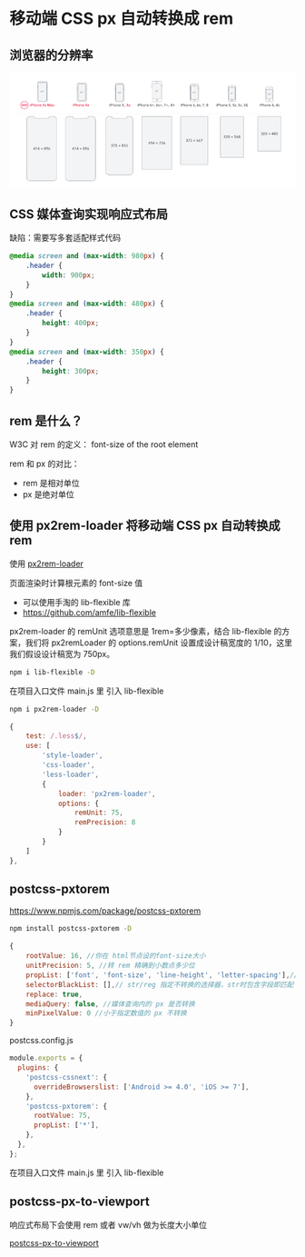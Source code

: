 # 移动端 CSS px 自动转换成 rem

## 浏览器的分辨率

![dpr_232709.png](../img/dpr_232709.png)

## CSS 媒体查询实现响应式布局

缺陷：需要写多套适配样式代码

```css
@media screen and (max-width: 980px) {
    .header {
        width: 900px;
    }
}
@media screen and (max-width: 480px) {
    .header {
        height: 400px;
    }
}
@media screen and (max-width: 350px) {
    .header {
        height: 300px;
    }
}
```

## rem 是什么？

W3C 对 rem 的定义： font-size of the root element

rem 和 px 的对比：

- rem 是相对单位
- px 是绝对单位

## 使用 px2rem-loader 将移动端 CSS px 自动转换成 rem

使用 [px2rem-loader](https://www.npmjs.com/package/px2rem-loader)

页面渲染时计算根元素的 font-size 值

- 可以使用手淘的 lib-flexible 库
- https://github.com/amfe/lib-flexible

px2rem-loader 的 remUnit 选项意思是 1rem=多少像素，结合 lib-flexible 的方案，我们将 px2remLoader 的 options.remUnit 设置成设计稿宽度的 1/10，这里我们假设设计稿宽为 750px。

```bash
npm i lib-flexible -D
```

在项目入口文件 main.js 里 引入 lib-flexible

```bash
npm i px2rem-loader -D
```

```js
{
    test: /.less$/,
    use: [
        'style-loader',
        'css-loader',
        'less-loader',
        {
            loader: 'px2rem-loader',
            options: {
                remUnit: 75,
                remPrecision: 8
            }
        }
    ]
},
```

## postcss-pxtorem

https://www.npmjs.com/package/postcss-pxtorem

```bash
npm install postcss-pxtorem -D
```

```js
{
    rootValue: 16, //你在 html节点设的font-size大小
    unitPrecision: 5, //转 rem 精确到小数点多少位
    propList: ['font', 'font-size', 'line-height', 'letter-spacing'],//指定转换成 rem 的属性，支持 * ！
    selectorBlackList: [],// str/reg 指定不转换的选择器，str时包含字段即匹配
    replace: true,
    mediaQuery: false, //媒体查询内的 px 是否转换
    minPixelValue: 0 //小于指定数值的 px 不转换
}
```

postcss.config.js

```js
module.exports = {
  plugins: {
    'postcss-cssnext': {
      overrideBrowserslist: ['Android >= 4.0', 'iOS >= 7'],
    },
    'postcss-pxtorem': {
      rootValue: 75,
      propList: ['*'],
    },
  },
};
```

在项目入口文件 main.js 里 引入 lib-flexible

## postcss-px-to-viewport

响应式布局下会使用 rem 或者 vw/vh 做为长度大小单位

[postcss-px-to-viewport](https://github.com/evrone/postcss-px-to-viewport)
